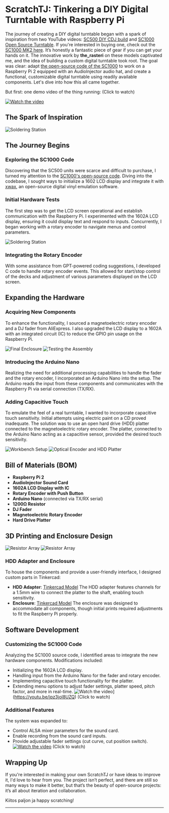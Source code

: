 
  

# ScratchTJ: Tinkering a DIY Digital Turntable with Raspberry Pi 

The journey of creating a DIY digital turntable began with a spark of inspiration from two YouTube videos: [SC500 DIY CDJ build](https://www.youtube.com/watch?v=j9CJ7EI0yY4) and [SC1000 Open Source Turntable](https://youtu.be/Llxfi6l2I-U). If you're interested in buying one, check out the [SC1000 MK2 here](https://portablismgear.com/sc1000/devices/sc1000mk2.html). It’s honestly a fantastic piece of gear if you can get your hands on it. The innovative work by **the_rasteri** on these models captivated me, and the idea of building a custom digital turntable took root. 
The goal was clear: adapt [the open-source code of the SC1000](https://github.com/rasteri/SC1000) to work on a Raspberry Pi 2 equipped with an AudioInjector audio hat, and create a functional, customizable digital turntable using readily available components. Let's dive into how this all came together. 

But first: one demo video of the thing running: (Click to watch)

[![Watch the video](https://img.youtube.com/vi/rufXcn8hjYE/maxresdefault.jpg)](https://youtu.be/rufXcn8hjYE)

## The Spark of Inspiration
![Soldering Station](https://github.com/no3z/ScratchTJ/raw/main/docs/sc500_teal_transp_3.jpg)


## The Journey Begins
### Exploring the SC1000 Code 
Discovering that the SC500 units were scarce and difficult to purchase, I turned my attention to the [SC1000's open-source code](https://github.com/rasteri/SC1000). Diving into the codebase, I sought ways to initialize a 1602 LCD display and integrate it with [xwax](http://www.xwax.co.uk/), an open-source digital vinyl emulation software.
### Initial Hardware Tests
 The first step was to get the LCD screen operational and establish communication with the Raspberry Pi. I experimented with the 1602A LCD display, ensuring it could display text and respond to inputs. Concurrently, I began working with a rotary encoder to navigate menus and control parameters.
 
![Soldering Station](https://github.com/no3z/ScratchTJ/raw/main/docs/soldering_station_setup.jpg)
### Integrating the Rotary Encoder
 With some assistance from GPT-powered coding suggestions, I developed C code to handle rotary encoder events. This allowed for start/stop control of the decks and adjustment of various parameters displayed on the LCD screen.

## Expanding the Hardware
 ### Acquiring New Components
To enhance the functionality, I sourced a magnetoelectric rotary encoder and a DJ fader from AliExpress. I also upgraded the LCD display to a 1602A with an integrated circuit (IC) to reduce the GPIO pin usage on the Raspberry Pi.

![Final Enclosure](https://github.com/no3z/ScratchTJ/raw/main/docs/enclosure_and_controls.jpg)
![Testing the Assembly](https://github.com/no3z/ScratchTJ/raw/main/docs/testing_assembly.jpg)
### Introducing the Arduino Nano
 Realizing the need for additional processing capabilities to handle the fader and the rotary encoder, I incorporated an Arduino Nano into the setup. The Arduino reads the input from these components and communicates with the Raspberry Pi via serial connection (TX/RX).

### Adding Capacitive Touch
 To emulate the feel of a real turntable, I wanted to incorporate capacitive touch sensitivity. Initial attempts using electric paint on a CD proved inadequate. The solution was to use an open hard drive (HDD) platter connected to the magnetoelectric rotary encoder. The platter, connected to the Arduino Nano acting as a capacitive sensor, provided the desired touch sensitivity.


![Workbench Setup](https://github.com/no3z/ScratchTJ/raw/main/docs/initial_build_setup.jpg)
![Optical Encoder and HDD Platter](https://github.com/no3z/ScratchTJ/raw/main/docs/optical_encoder_and_platter.jpg)

## Bill of Materials (BOM)
 - **Raspberry Pi 2** 
 - **AudioInjector Sound Card** 
 - **1602A LCD Display with IC** 
 -  **Rotary Encoder with Push Button** 
 -  **Arduino Nano** (connected via TX/RX serial)
 -  **1200Ω Resistor** 
 -  **DJ Fader** 
 -  **Magnetoelectric Rotary Encoder** 
 -  **Hard Drive Platter**

## 3D Printing and Enclosure Design

![Resistor Array](https://github.com/no3z/ScratchTJ/raw/main/docs/IMG_3892.jpg)
![Resistor Array](https://github.com/no3z/ScratchTJ/raw/main/docs/IMG_3893.jpg)
### HDD Adapter and Enclosure
 To house the components and provide a user-friendly interface, I designed custom parts in Tinkercad: 
 - **HDD Adapter**: [Tinkercad Model](https://www.tinkercad.com/things/61eF1Ijn7o5-hdd-adapter)  The HDD adapter features channels for a 1.5mm wire to connect the platter to the shaft, enabling touch sensitivity.
 -  **Enclosure**: [Tinkercad Model](https://www.tinkercad.com/things/2LCXX7xvP9b-tinkerscratchv0) The enclosure was designed to accommodate all components, though initial prints required adjustments to fit the Raspberry Pi properly.


## Software Development
 ### Customizing the SC1000 Code 
 Analyzing the SC1000 source code, I identified areas to integrate the new hardware components. Modifications included: 
 - Initializing the 1602A LCD display. 
 - Handling input from the Arduino Nano for the fader and rotary encoder. 
 -  Implementing capacitive touch functionality for the platter. 
 -  Extending menu options to adjust fader settings, platter speed, pitch factor, and more in real-time. 
![Watch the video](https://img.youtube.com/vi/jpz3jol8UZQ/maxresdefault.jpg)](https://youtu.be/jpz3jol8UZQ)
(Click to watch)
### Additional Features 
The system was expanded to: 
- Control ALSA mixer parameters for the sound card. 
-  Enable recording from the sound card inputs. 
-  Provide adjustable fader settings (cut curve, cut position switch).
[![Watch the video](https://img.youtube.com/vi/uF4GSIXVzZU/maxresdefault.jpg)](https://youtu.be/uF4GSIXVzZU)
(Click to watch)

## Wrapping Up

If you're interested in making your own ScratchTJ or have ideas to improve it, I'd love to hear from you. The project isn’t perfect, and there are still so many ways to make it better, but that’s the beauty of open-source projects: it’s all about iteration and collaboration.

Kiitos paljon ja happy scratching!

---
